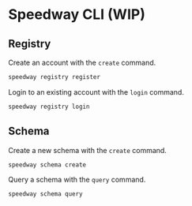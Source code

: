 # Speedway CLI (WIP)

## Registry
Create an account with the `create` command.

```bash
speedway registry register
```

Login to an existing account with the `login` command.

```bash
speedway registry login
```
## Schema
Create a new schema with the `create` command.

```bash
speedway schema create
```

Query a schema with the `query` command.

```bash
speedway schema query
```



